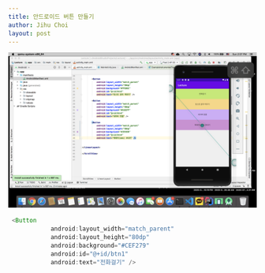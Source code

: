 ```yaml
---
title: 안드로이드 버튼 만들기
author: Jihu Choi
layout: post
---
```


<img src = "/assets/images/ga/Android-button.png" style = "width:900px; heigt:400px">

```java 
 <Button
            android:layout_width="match_parent"
            android:layout_height="80dp"
            android:background="#CEF279"
            android:id="@+id/btn1"
            android:text="전화걸기" />
```